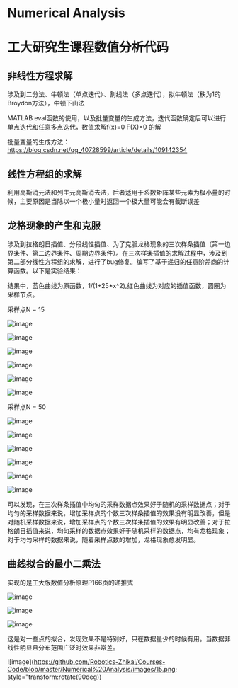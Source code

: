 # Numerical Analysis
# 工大研究生课程数值分析代码
## 非线性方程求解
涉及到二分法、牛顿法（单点迭代）、割线法（多点迭代），拟牛顿法（秩为1的Broydon方法），牛顿下山法

MATLAB eval函数的使用，以及批量变量的生成方法，迭代函数确定后可以进行单点迭代和任意多点迭代，数值求解f(x)=0 F(X)=0 的解

批量变量的生成方法：
https://blog.csdn.net/qq_40728599/article/details/109142354

## 线性方程组的求解
利用高斯消元法和列主元高斯消去法，后者适用于系数矩阵某些元素为极小量的时候，主要原因是当除以一个极小量时返回一个极大量可能会有截断误差

## 龙格现象的产生和克服
涉及到拉格朗日插值、分段线性插值、为了克服龙格现象的三次样条插值（第一边界条件、第二边界条件、周期边界条件）。在三次样条插值的求解过程中，涉及到第二部分线性方程组的求解，进行了bug修复。编写了基于递归的任意阶差商的计算函数。以下是实验结果：

结果中，蓝色曲线为原函数，1/(1+25*x^2),红色曲线为对应的插值函数，圆圈为采样节点。

采样点N = 15

![image](https://github.com/Robotics-Zhikai/Courses-Code/blob/master/Numerical%20Analysis/images/7.png)

![image](https://github.com/Robotics-Zhikai/Courses-Code/blob/master/Numerical%20Analysis/images/10.png)

![image](https://github.com/Robotics-Zhikai/Courses-Code/blob/master/Numerical%20Analysis/images/8.png)

![image](https://github.com/Robotics-Zhikai/Courses-Code/blob/master/Numerical%20Analysis/images/11.png)

![image](https://github.com/Robotics-Zhikai/Courses-Code/blob/master/Numerical%20Analysis/images/9.png)

![image](https://github.com/Robotics-Zhikai/Courses-Code/blob/master/Numerical%20Analysis/images/12.png)

采样点N = 50

![image](https://github.com/Robotics-Zhikai/Courses-Code/blob/master/Numerical%20Analysis/images/1.png)

![image](https://github.com/Robotics-Zhikai/Courses-Code/blob/master/Numerical%20Analysis/images/4.png)

![image](https://github.com/Robotics-Zhikai/Courses-Code/blob/master/Numerical%20Analysis/images/2.png)

![image](https://github.com/Robotics-Zhikai/Courses-Code/blob/master/Numerical%20Analysis/images/5.png)

![image](https://github.com/Robotics-Zhikai/Courses-Code/blob/master/Numerical%20Analysis/images/3.png)

![image](https://github.com/Robotics-Zhikai/Courses-Code/blob/master/Numerical%20Analysis/images/6.png)

可以发现，在三次样条插值中均匀的采样数据点效果好于随机的采样数据点；对于均匀的采样数据来说，增加采样点的个数三次样条插值的效果没有明显改善，但是对随机采样数据来说，增加采样点的个数三次样条插值的效果有明显改善；对于拉格朗日插值来说，均匀采样的数据点效果好于随机采样的数据点，均有龙格现象；对于均匀采样的数据来说，随着采样点数的增加，龙格现象愈发明显。

## 曲线拟合的最小二乘法
实现的是工大版数值分析原理P166页的递推式

![image](https://github.com/Robotics-Zhikai/Courses-Code/blob/master/Numerical%20Analysis/images/13.png)

![image](https://github.com/Robotics-Zhikai/Courses-Code/blob/master/Numerical%20Analysis/images/14.png)

![image](https://github.com/Robotics-Zhikai/Courses-Code/blob/master/Numerical%20Analysis/images/15.png)

这是对一些点的拟合，发现效果不是特别好，只在数据量少的时候有用。当数据非线性明显且分布范围广泛时效果非常差。

![image](https://github.com/Robotics-Zhikai/Courses-Code/blob/master/Numerical%20Analysis/images/15.png; style="transform:rotate(90deg))


